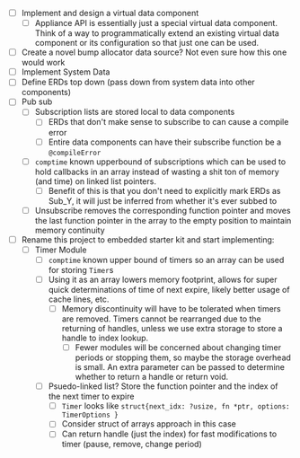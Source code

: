 - [ ] Implement and design a virtual data component
  - [ ] Appliance API is essentially just a special virtual data component. Think of a way to programmatically extend an existing virtual data component or its configuration so that just one can be used.
- [ ] Create a novel bump allocator data source? Not even sure how this one would work
- [ ] Implement System Data
- [ ] Define ERDs top down (pass down from system data into other components)
- [ ] Pub sub
  - [ ] Subscription lists are stored local to data components
    - [ ] ERDs that don't make sense to subscribe to can cause a compile error
    - [ ] Entire data components can have their subscribe function be a `@compileError`
  - [ ] `comptime` known upperbound of subscriptions which can be used to hold callbacks in an array instead of wasting a shit ton of memory (and time) on linked list pointers.
    - [ ] Benefit of this is that you don't need to explicitly mark ERDs as Sub_Y, it will just be inferred from whether it's ever subbed to
  - [ ] Unsubscribe removes the corresponding function pointer and moves the last function pointer in the array to the empty position to maintain memory continuity
- [ ] Rename this project to embedded starter kit and start implementing:
  - [ ] Timer Module
    - [ ] `comptime` known upper bound of timers so an array can be used for storing `Timer`s
    - [ ] Using it as an array lowers memory footprint, allows for super quick determinations of time of next expire, likely better usage of cache lines, etc.
      - [ ] Memory discontinuity will have to be tolerated when timers are removed. Timers cannot be rearranged due to the returning of handles, unless we use extra storage to store a handle to index lookup. 
        - [ ] Fewer modules will be concerned about changing timer periods or stopping them, so maybe the storage overhead is small. An extra parameter can be passed to determine whether to return a handle or return void. 
    - [ ] Psuedo-linked list? Store the function pointer and the index of the next timer to expire
      - [ ] `Timer` looks like `struct{next_idx: ?usize, fn *ptr, options: TimerOptions }`
      - [ ] Consider struct of arrays approach in this case
      - [ ] Can return handle (just the index) for fast modifications to timer (pause, remove, change period)